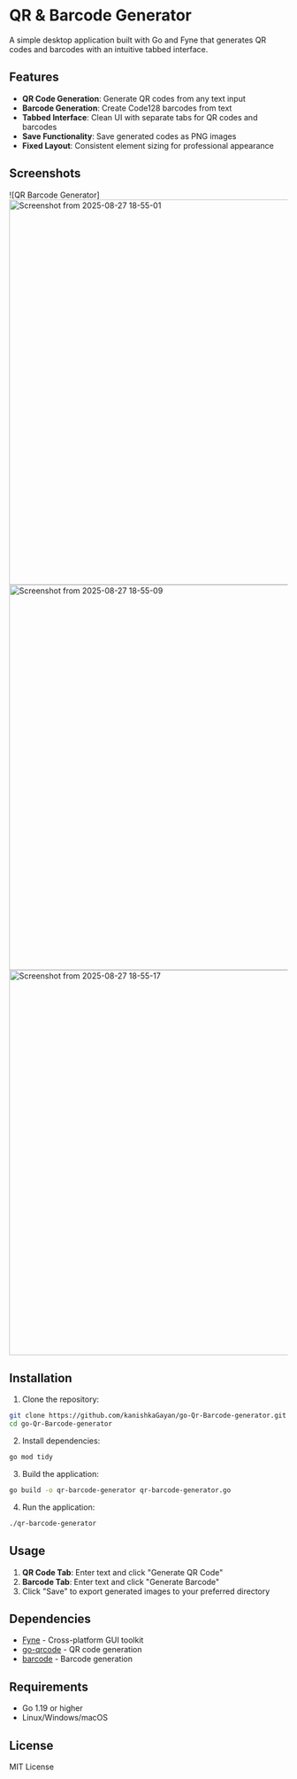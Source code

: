 # QR & Barcode Generator

A simple desktop application built with Go and Fyne that generates QR codes and barcodes with an intuitive tabbed interface.

## Features

- **QR Code Generation**: Generate QR codes from any text input
- **Barcode Generation**: Create Code128 barcodes from text
- **Tabbed Interface**: Clean UI with separate tabs for QR codes and barcodes
- **Save Functionality**: Save generated codes as PNG images
- **Fixed Layout**: Consistent element sizing for professional appearance

## Screenshots

![QR Barcode Generator]
<img width="789" height="696" alt="Screenshot from 2025-08-27 18-55-01" src="https://github.com/user-attachments/assets/c4f2ce5b-bd9e-4215-a560-b65de5b4c0a7" />
<img width="789" height="696" alt="Screenshot from 2025-08-27 18-55-09" src="https://github.com/user-attachments/assets/6179e472-9405-48f5-ab10-924dfae86cb6" />
<img width="789" height="696" alt="Screenshot from 2025-08-27 18-55-17" src="https://github.com/user-attachments/assets/8316ba30-2965-471d-bbec-2c203f4149cc" />

## Installation

1. Clone the repository:
```bash
git clone https://github.com/kanishkaGayan/go-Qr-Barcode-generator.git
cd go-Qr-Barcode-generator
```

2. Install dependencies:
```bash
go mod tidy
```

3. Build the application:
```bash
go build -o qr-barcode-generator qr-barcode-generator.go
```

4. Run the application:
```bash
./qr-barcode-generator
```

## Usage

1. **QR Code Tab**: Enter text and click "Generate QR Code"
2. **Barcode Tab**: Enter text and click "Generate Barcode"
3. Click "Save" to export generated images to your preferred directory

## Dependencies

- [Fyne](https://fyne.io/) - Cross-platform GUI toolkit
- [go-qrcode](https://github.com/skip2/go-qrcode) - QR code generation
- [barcode](https://github.com/boombuler/barcode) - Barcode generation

## Requirements

- Go 1.19 or higher
- Linux/Windows/macOS

## License

MIT License
